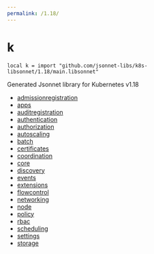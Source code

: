 ```yaml
---
permalink: /1.18/
---
```


# k

```jsonnet
local k = import "github.com/jsonnet-libs/k8s-libsonnet/1.18/main.libsonnet"
```

Generated Jsonnet library for Kubernetes v1.18

* [admissionregistration](admissionregistration/index.md)
* [apps](apps/index.md)
* [auditregistration](auditregistration/index.md)
* [authentication](authentication/index.md)
* [authorization](authorization/index.md)
* [autoscaling](autoscaling/index.md)
* [batch](batch/index.md)
* [certificates](certificates/index.md)
* [coordination](coordination/index.md)
* [core](core/index.md)
* [discovery](discovery/index.md)
* [events](events/index.md)
* [extensions](extensions/index.md)
* [flowcontrol](flowcontrol/index.md)
* [networking](networking/index.md)
* [node](node/index.md)
* [policy](policy/index.md)
* [rbac](rbac/index.md)
* [scheduling](scheduling/index.md)
* [settings](settings/index.md)
* [storage](storage/index.md)